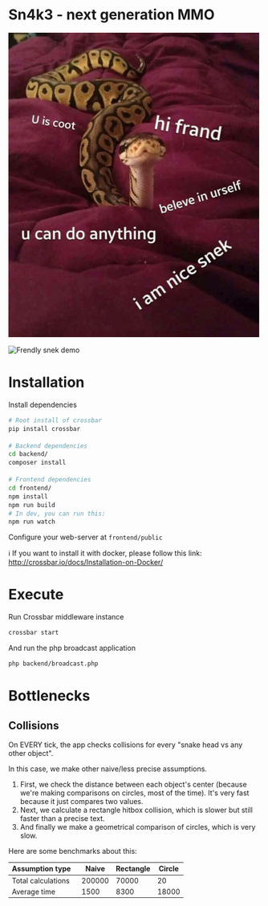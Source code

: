 Sn4k3 - next generation MMO
===========================

![Frendly snek](snake.jpg)

![Frendly snek demo](sn4k3.gif)

# Installation

Install dependencies

```bash
# Root install of crossbar
pip install crossbar

# Backend dependencies
cd backend/
composer install

# Frontend dependencies
cd frontend/
npm install
npm run build
# In dev, you can run this:
npm run watch
```

Configure your web-server at `frontend/public`

:information_source: If you want to install it with docker, please follow this link:<br>
http://crossbar.io/docs/Installation-on-Docker/

# Execute

Run Crossbar middleware instance

```bash
crossbar start
```

And run the php broadcast application

```bash
php backend/broadcast.php
```

# Bottlenecks

## Collisions

On EVERY tick, the app checks collisions for every "snake head vs any other object".

In this case, we make other naive/less precise assumptions.

1. First, we check the distance between each object's center (because we're making comparisons on circles, most of the
 time). It's very fast because it just compares two values.
2. Next, we calculate a rectangle hitbox collision, which is slower but still faster than a precise text.
3. And finally we make a geometrical comparison of circles, which is very slow.

Here are some benchmarks about this:

| Assumption type    | Naive  | Rectangle | Circle |
| ------------------ | ------ | --------- | ------ |
| Total calculations | 200000 | 70000     | 20     |
| Average time       | 1500   | 8300      | 18000  |
